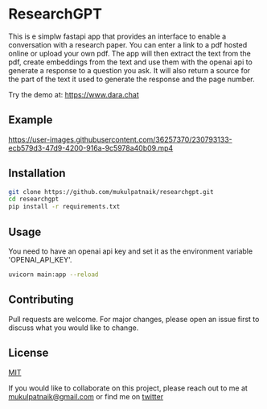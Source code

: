 # ResearchGPT

This is e simplw fastapi app that provides an interface to enable a conversation with a research paper. You can enter a link to a pdf hosted online or upload your own pdf. The app will then extract the text from the pdf, create embeddings from the text and use them with the openai api to generate a response to a question you ask. It will also return a source for the part of the text it used to generate the response and the page number. 

Try the demo at: https://www.dara.chat

## Example 


https://user-images.githubusercontent.com/36257370/230793133-ecb579d3-47d9-4200-916a-9c5978a40b09.mp4


## Installation

```bash
git clone https://github.com/mukulpatnaik/researchgpt.git
cd researchgpt
pip install -r requirements.txt
```

## Usage

You need to have an openai api key and set it as the environment variable 'OPENAI_API_KEY'.

```bash
uvicorn main:app --reload
```

## Contributing

Pull requests are welcome. For major changes, please open an issue first to discuss what you would like to change.

## License

[MIT](https://choosealicense.com/licenses/mit/)

If you would like to collaborate on this project, please reach out to me at mukulpatnaik@gmail.com or find me on [twitter](https://twitter.com/mukul0x)